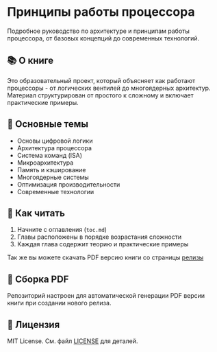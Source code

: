 # Принципы работы процессора

Подробное руководство по архитектуре и принципам работы процессора, от базовых концепций до современных технологий.

## 📚 О книге

Это образовательный проект, который объясняет как работают процессоры - от логических вентилей до многоядерных архитектур. Материал структурирован от простого к сложному и включает практические примеры.

## 🎯 Основные темы

- Основы цифровой логики
- Архитектура процессора
- Система команд (ISA)
- Микроархитектура
- Память и кэширование
- Многоядерные системы
- Оптимизация производительности
- Современные технологии

## 📖 Как читать

1. Начните с оглавления (`toc.md`)
2. Главы расположены в порядке возрастания сложности
3. Каждая глава содержит теорию и практические примеры

Так же вы можете скачать PDF версию книги со страницы [релизы](https://github.com/dmitry-osin/computer-science-cpu/releases)



## 🔨 Сборка PDF

Репозиторий настроен для автоматической генерации PDF версии книги при создании нового релиза.

## 📝 Лицензия

MIT License. См. файл [LICENSE](LICENSE) для деталей.
